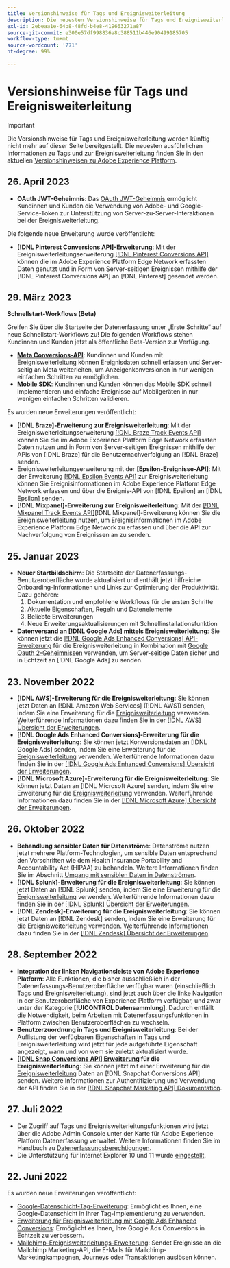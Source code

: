 ```yaml
---
title: Versionshinweise für Tags und Ereignisweiterleitung
description: Die neuesten Versionshinweise für Tags und Ereignisweiterleitung in Adobe Experience Platform.
exl-id: 2ebeaa1e-64b8-48fd-b4e8-419663271a87
source-git-commit: e300e57df998836a8c388511b446e90499185705
workflow-type: tm+mt
source-wordcount: '771'
ht-degree: 99%

---
```


# Versionshinweise für Tags und Ereignisweiterleitung

>[!IMPORTANT]
>
>Die Versionshinweise für Tags und Ereignisweiterleitung werden künftig nicht mehr auf dieser Seite bereitgestellt. Die neuesten ausführlichen Informationen zu Tags und zur Ereignisweiterleitung finden Sie in den aktuellen [Versionshinweisen zu Adobe Experience Platform](https://experienceleague.adobe.com/docs/experience-platform/release-notes/latest.html#data-collection).

## 26. April 2023

* **OAuth JWT-Geheimnis**: Das [OAuth JWT-Geheimnis](https://experienceleague.adobe.com/docs/experience-platform/tags/event-forwarding/secrets.html) ermöglicht Kundinnen und Kunden die Verwendung von Adobe- und Google-Service-Token zur Unterstützung von Server-zu-Server-Interaktionen bei der Ereignisweiterleitung.

Die folgende neue Erweiterung wurde veröffentlicht:

* **[!DNL Pinterest Conversions API]-Erweiterung**: Mit der Ereignisweiterleitungserweiterung [[!DNL Pinterest Conversions API]](https://experienceleague.adobe.com/docs/experience-platform/tags/extensions/server/pinterest/overview.html?lang=de) können die im Adobe Experience Platform Edge Network erfassten Daten genutzt und in Form von Server-seitigen Ereignissen mithilfe der [!DNL Pinterest Conversions API] an [!DNL Pinterest] gesendet werden.

## 29. März 2023

**Schnellstart-Workflows (Beta)**

Greifen Sie über die Startseite der Datenerfassung unter „Erste Schritte“ auf neue Schnellstart-Workflows zu! Die folgenden Workflows stehen Kundinnen und Kunden jetzt als öffentliche Beta-Version zur Verfügung.
* **[Meta Conversions-API](https://experienceleague.adobe.com/docs/experience-platform/tags/extensions/server/meta/overview.html#quick-start)**: Kundinnen und Kunden mit Ereignisweiterleitung können Ereignisdaten schnell erfassen und Server-seitig an Meta weiterleiten, um Anzeigenkonversionen in nur wenigen einfachen Schritten zu ermöglichen.
* **[Mobile SDK](https://developer.adobe.com/client-sdks/documentation/)**: Kundinnen und Kunden können das Mobile SDK schnell implementieren und einfache Ereignisse auf Mobilgeräten in nur wenigen einfachen Schritten validieren.

Es wurden neue Erweiterungen veröffentlicht:

* **[!DNL Braze]-Erweiterung zur Ereignisweiterleitung**: Mit der Ereignisweiterleitungserweiterung [[!DNL Braze Track Events API]](https://experienceleague.adobe.com/docs/experience-platform/tags/extensions/server/braze/overview.html?lang=de) können Sie die im Adobe Experience Platform Edge Network erfassten Daten nutzen und in Form von Server-seitigen Ereignissen mithilfe der APIs von [!DNL Braze] für die Benutzernachverfolgung an [!DNL Braze] senden.
* Ereignisweiterleitungserweiterung mit der **[Epsilon-Ereignisse-API]**: Mit der Erweiterung [[!DNL Epsilon Events API]](https://experienceleague.adobe.com/docs/experience-platform/tags/extensions/server/braze/overview.html?lang=de) zur Ereignisweiterleitung können Sie Ereignisinformationen im Adobe Experience Platform Edge Network erfassen und über die Ereignis-API von [!DNL Epsilon] an [!DNL Epsilon] senden.
* **[!DNL Mixpanel]-Erweiterung zur Ereignisweiterleitung**: Mit der [[!DNL Mixpanel Track Events API]](https://experienceleague.adobe.com/docs/experience-platform/tags/extensions/server/braze/overview.html?lang=de)[!DNL Mixpanel]-Erweiterung können Sie die Ereignisweiterleitung nutzen, um Ereignisinformationen im Adobe Experience Platform Edge Network zu erfassen und über die API zur Nachverfolgung von Ereignissen an zu senden.

## 25. Januar 2023

* **Neuer Startbildschirm**: Die Startseite der Datenerfassungs-Benutzeroberfläche wurde aktualisiert und enthält jetzt hilfreiche Onboarding-Informationen und Links zur Optimierung der Produktivität. Dazu gehören:
   1. Dokumentation und empfohlene Workflows für die ersten Schritte
   1. Aktuelle Eigenschaften, Regeln und Datenelemente
   1. Beliebte Erweiterungen
   1. Neue Erweiterungsaktualisierungen mit Schnellinstallationsfunktion
* **Datenversand an [!DNL Google Ads] mittels Ereignisweiterleitung**: Sie können jetzt die [[!DNL Google Ads Enhanced Conversions] API-Erweiterung](../extensions/server/google-ads-enhanced-conversions/overview.md) für die Ereignisweiterleitung in Kombination mit [Google Oauth 2-Geheimnissen](../ui/event-forwarding/secrets.md#google-oauth2) verwenden, um Server-seitige Daten sicher und in Echtzeit an [!DNL Google Ads] zu senden.

## 23. November 2022

* **[!DNL AWS]-Erweiterung für die Ereignisweiterleitung**: Sie können jetzt Daten an [!DNL Amazon Web Services] ([!DNL AWS]) senden, indem Sie eine Erweiterung für die [Ereignisweiterleitung](../../tags/ui/event-forwarding/overview.md) verwenden. Weiterführende Informationen dazu finden Sie in der [[!DNL AWS] Übersicht der Erweiterungen](../../tags/extensions/server/aws/overview.md).
* **[!DNL Google Ads Enhanced Conversions]-Erweiterung für die Ereignisweiterleitung**: Sie können jetzt Konversionsdaten an [!DNL Google Ads] senden, indem Sie eine Erweiterung für die [Ereignisweiterleitung](../../tags/ui/event-forwarding/overview.md) verwenden. Weiterführende Informationen dazu finden Sie in der [[!DNL Google Ads Enhanced Conversions] Übersicht der Erweiterungen](../../tags/extensions/server/google-ads-enhanced-conversions/overview.md).
* **[!DNL Microsoft Azure]-Erweiterung für die Ereignisweiterleitung**: Sie können jetzt Daten an [!DNL Microsoft Azure] senden, indem Sie eine Erweiterung für die [Ereignisweiterleitung](../../tags/ui/event-forwarding/overview.md) verwenden. Weiterführende Informationen dazu finden Sie in der [[!DNL Microsoft Azure] Übersicht der Erweiterungen](../../tags/extensions/server/azure/overview.md).

## 26. Oktober 2022

* **Behandlung sensibler Daten für Datenströme**: Datenströme nutzen jetzt mehrere Platform-Technologien, um sensible Daten entsprechend den Vorschriften wie dem Health Insurance Portability and Accountability Act (HIPAA) zu behandeln. Weitere Informationen finden Sie im Abschnitt [Umgang mit sensiblen Daten in Datenströmen](../../datastreams/overview.md#sensitive).
* **[!DNL Splunk]-Erweiterung für die Ereignisweiterleitung**: Sie können jetzt Daten an [!DNL Splunk] senden, indem Sie eine Erweiterung für die [Ereignisweiterleitung](../ui/event-forwarding/overview.md) verwenden. Weiterführende Informationen dazu finden Sie in der [[!DNL Splunk] Übersicht der Erweiterungen](../extensions/server/splunk/overview.md).
* **[!DNL Zendesk]-Erweiterung für die Ereignisweiterleitung**: Sie können jetzt Daten an [!DNL Zendesk] senden, indem Sie eine Erweiterung für die [Ereignisweiterleitung](../ui/event-forwarding/overview.md) verwenden. Weiterführende Informationen dazu finden Sie in der [[!DNL Zendesk] Übersicht der Erweiterungen](../extensions/server/zendesk/overview.md).

## 28. September 2022

* **Integration der linken Navigationsleiste von Adobe Experience Platform**: Alle Funktionen, die bisher ausschließlich in der Datenerfassungs-Benutzeroberfläche verfügbar waren (einschließlich Tags und Ereignisweiterleitung), sind jetzt auch über die linke Navigation in der Benutzeroberfläche von Experience Platform verfügbar, und zwar unter der Kategorie **[!UICONTROL Datensammlung]**. Dadurch entfällt die Notwendigkeit, beim Arbeiten mit Datenerfassungsfunktionen in Platform zwischen Benutzeroberflächen zu wechseln.
* **Benutzerzuordnung in Tags und Ereignisweiterleitung**: Bei der Auflistung der verfügbaren Eigenschaften in Tags und Ereignisweiterleitung wird jetzt für jede aufgeführte Eigenschaft angezeigt, wann und von wem sie zuletzt aktualisiert wurde.
* **[[!DNL Snap Conversions API] Erweiterung](https://exchange.adobe.com/apps/ec/108550) für die Ereignisweiterleitung**: Sie können jetzt mit einer Erweiterung für die [Ereignisweiterleitung](../../tags/ui/event-forwarding/overview.md) Daten an [!DNL Snapchat Conversions API] senden. Weitere Informationen zur Authentifizierung und Verwendung der API finden Sie in der [[!DNL Snapchat Marketing API] Dokumentation](https://marketingapi.snapchat.com/docs/conversion.html).

## 27. Juli 2022

* Der Zugriff auf Tags und Ereignisweiterleitungsfunktionen wird jetzt über die Adobe Admin Console unter der Karte für Adobe Experience Platform Datenerfassung verwaltet. Weitere Informationen finden Sie im Handbuch zu [Datenerfassungsberechtigungen](../../collection/permissions.md).
* Die Unterstützung für Internet Explorer 10 und 11 wurde [eingestellt](../ie-deprecation.md).

## 22. Juni 2022

Es wurden neue Erweiterungen veröffentlicht:

* [Google-Datenschicht-Tag-Erweiterung](../extensions/client/google-data-layer/overview.md): Ermöglicht es Ihnen, eine Google-Datenschicht in Ihrer Tag-Implementierung zu verwenden.
* [Erweiterung für Ereignisweiterleitung mit Google Ads Enhanced Conversions](https://partners.adobe.com/exchangeprogram/experiencecloud/exchange.details.108630.html): Ermöglicht es Ihnen, Ihre Google Ads Conversions in Echtzeit zu verbessern.
* [Mailchimp-Ereignisweiterleitungs-Erweiterung](../extensions/server/mailchimp/overview.md): Sendet Ereignisse an die Mailchimp Marketing-API, die E-Mails für Mailchimp-Marketingkampagnen, Journeys oder Transaktionen auslösen können.